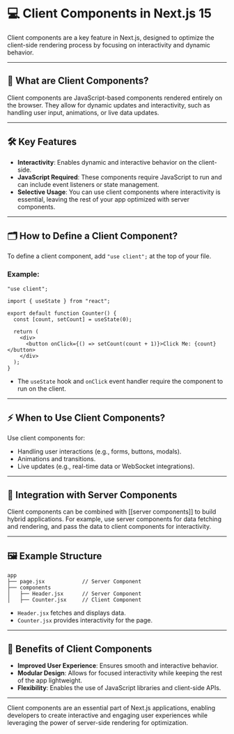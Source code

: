
# 💻 Client Components in Next.js 15

Client components are a key feature in Next.js, designed to optimize the client-side rendering process by focusing on interactivity and dynamic behavior.

---

## 📖 What are Client Components?

Client components are JavaScript-based components rendered entirely on the browser. They allow for dynamic updates and interactivity, such as handling user input, animations, or live data updates.

---

## 🛠️ Key Features

- **Interactivity**: Enables dynamic and interactive behavior on the client-side.
- **JavaScript Required**: These components require JavaScript to run and can include event listeners or state management.
- **Selective Usage**: You can use client components where interactivity is essential, leaving the rest of your app optimized with server components.

---

## 🗂️ How to Define a Client Component?

To define a client component, add `"use client";` at the top of your file.

### Example:
```tsx
"use client";

import { useState } from "react";

export default function Counter() {
  const [count, setCount] = useState(0);

  return (
    <div>
      <button onClick={() => setCount(count + 1)}>Click Me: {count}</button>
    </div>
  );
}
```

- The `useState` hook and `onClick` event handler require the component to run on the client.

---

## ⚡ When to Use Client Components?

Use client components for:
- Handling user interactions (e.g., forms, buttons, modals).
- Animations and transitions.
- Live updates (e.g., real-time data or WebSocket integrations).

---

## 🔗 Integration with Server Components

Client components can be combined with [[server components]] to build hybrid applications. For example, use server components for data fetching and rendering, and pass the data to client components for interactivity.

---

## 🖼️ Example Structure

```
app
├── page.jsx            // Server Component
├── components
│   ├── Header.jsx      // Server Component
│   ├── Counter.jsx     // Client Component
```

- `Header.jsx` fetches and displays data.
- `Counter.jsx` provides interactivity for the page.

---

## 🚀 Benefits of Client Components

- **Improved User Experience**: Ensures smooth and interactive behavior.
- **Modular Design**: Allows for focused interactivity while keeping the rest of the app lightweight.
- **Flexibility**: Enables the use of JavaScript libraries and client-side APIs.

---

Client components are an essential part of Next.js applications, enabling developers to create interactive and engaging user experiences while leveraging the power of server-side rendering for optimization.
